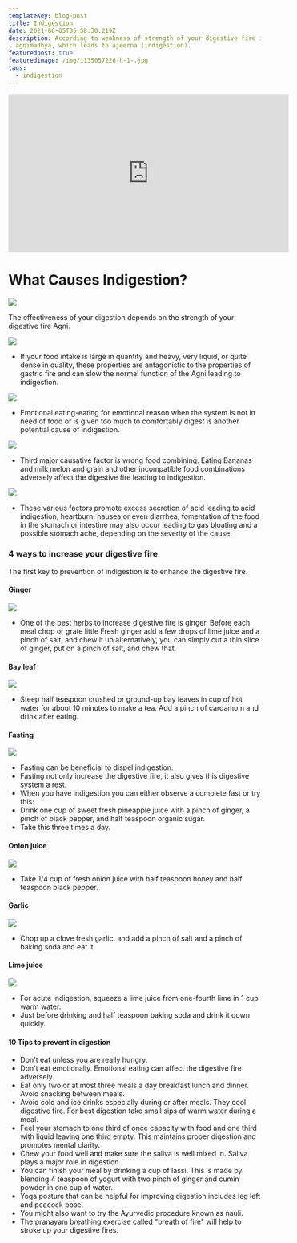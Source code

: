 ```yaml
---
templateKey: blog-post
title: Indigestion
date: 2021-06-05T05:58:30.219Z
description: According to weakness of strength of your digestive fire is known
  agnimadhya, which leads to ajeerna (indigestion).
featuredpost: true
featuredimage: /img/1135057226-h-1-.jpg
tags:
  - indigestion
---
```

<!--StartFragment-->

<style>

::-webkit-scrollbar{

width: 10px;

}

::-webkit-scrollbar-track{

border-radius: 5px;

box-shadow: inset 0 0 10px rgba(0,0,0,0.25 green, blue, alpha);

}

::-webkit-scrollbar-thumb {

border-radius: 5px;

background-color: #009578;

}

::-webkit-scrollbar-thumb :hover{

background-color: #6dcdb1;

}

</style>

<!--EndFragment-->

<!--StartFragment--><iframe width="560" height="315" src="https://www.youtube.com/embed/MNzn1CRDWQA" title="YouTube video player" frameborder="0" allow="accelerometer; autoplay; clipboard-write; encrypted-media; gyroscope; picture-in-picture" allowfullscreen></iframe>

# What Causes Indigestion?

[![](https://1.bp.blogspot.com/-QpGHhGoqOPQ/YLceBHQoq8I/AAAAAAAAAcs/Y_eXUbxDVNk7vwIscNkf5KZIg7CWTUxbQCNcBGAsYHQ/s320/1.png)](https://www.blogger.com/u/1/blog/post/edit/7168298537165131910/4226949329450856384#)

The effectiveness of your digestion depends on the strength of your digestive fire Agni.

[![](https://1.bp.blogspot.com/-3cwBq_7lYnA/YLceLHaiMvI/AAAAAAAAAcw/2e0hwbjvBl4D5Lz2qUzyeZo_9e0bD-hbwCNcBGAsYHQ/s320/2.png)](https://www.blogger.com/u/1/blog/post/edit/7168298537165131910/4226949329450856384#)

* If your food intake is large in quantity and heavy, very liquid, or quite dense in quality, these properties are antagonistic to the properties of gastric fire and can slow the normal function of the Agni leading to indigestion.

[![](https://1.bp.blogspot.com/-ZmzbbxpkfhY/YLceaE_QOWI/AAAAAAAAAc8/Rlal3GfYyvsn8OIAD3Eg2qP7vrqLr5X1gCNcBGAsYHQ/s320/3.png)](https://www.blogger.com/u/1/blog/post/edit/7168298537165131910/4226949329450856384#)

* Emotional eating-eating for emotional reason when the system is not in need of food or is given too much to comfortably digest is another potential cause of indigestion.

[![](https://1.bp.blogspot.com/-qmL1dt8uon8/YLceSTZoSXI/AAAAAAAAAc4/a1X6VmJsposLgF-lU1jMNeK7_L-bdB81QCNcBGAsYHQ/s320/4.png)](https://www.blogger.com/u/1/blog/post/edit/7168298537165131910/4226949329450856384#)

* Third major causative factor is wrong food combining. Eating Bananas and milk melon and grain and other incompatible food combinations adversely affect the digestive fire leading to indigestion.

[![](https://1.bp.blogspot.com/-1qKQl1fZfiQ/YLcehruL4KI/AAAAAAAAAdE/v1jaxjrr0AYdBgAQ2o7gLz5g7Y680FNMwCNcBGAsYHQ/s320/5.png)](https://www.blogger.com/u/1/blog/post/edit/7168298537165131910/4226949329450856384#)

* These various factors promote excess secretion of acid leading to acid indigestion, heartburn, nausea or even diarrhea; fomentation of the food in the stomach or intestine may also occur leading to gas bloating and a possible stomach ache, depending on the severity of the cause.

### 4 ways to increase your digestive fire

The first key to prevention of indigestion is to enhance the digestive fire.

#### Ginger

[![](https://1.bp.blogspot.com/-Ap2DP9xA-OQ/YLcep6_R5RI/AAAAAAAAAdQ/7Ewdx4YmqNc7wapO_eXBS3RdpIxBTil5wCNcBGAsYHQ/s320/6.png)](https://www.blogger.com/u/1/blog/post/edit/7168298537165131910/4226949329450856384#)

* One of the best herbs to increase digestive fire is ginger. Before each meal chop or grate little Fresh ginger add a few drops of lime juice and a pinch of salt, and chew it up alternatively, you can simply cut a thin slice of ginger, put on a pinch of salt, and chew that.

#### Bay leaf

[![](https://1.bp.blogspot.com/-nfIrKuMB1XA/YLcewxOX4YI/AAAAAAAAAdU/LajEUAO60HM-seVWR0CMNp2ADu4M3eA-ACNcBGAsYHQ/s320/7.png)](https://www.blogger.com/u/1/blog/post/edit/7168298537165131910/4226949329450856384#)

* Steep half teaspoon crushed or ground-up bay leaves in cup of hot water for about 10 minutes to make a tea. Add a pinch of cardamom and drink after eating.

#### Fasting

[![](https://1.bp.blogspot.com/-4LOU2eZS6AM/YLce5DUV6TI/AAAAAAAAAdc/n8wK519iKSgyFhCm1kTA5-Lf9wrvhlu_wCNcBGAsYHQ/s320/8.png)](https://www.blogger.com/u/1/blog/post/edit/7168298537165131910/4226949329450856384#)

* Fasting can be beneficial to dispel indigestion.
* Fasting not only increase the digestive fire, it also gives this digestive system a rest.
* When you have indigestion you can either observe a complete fast or try this:
* Drink one cup of sweet fresh pineapple juice with a pinch of ginger, a pinch of black pepper, and half teaspoon organic sugar.
* Take this three times a day.

#### Onion juice

[![](https://1.bp.blogspot.com/-aXj0eb9uzSM/YLce_Ec1x3I/AAAAAAAAAdk/X6rKfkcmeOgI4k2tYSGOrgXOSucjdRgdgCNcBGAsYHQ/s320/9.png)](https://www.blogger.com/u/1/blog/post/edit/7168298537165131910/4226949329450856384#)

* Take 1/4 cup of fresh onion juice with half teaspoon honey and half teaspoon black pepper.

#### Garlic

[![](https://1.bp.blogspot.com/-ic3yOvTV6nk/YLcfF90BHHI/AAAAAAAAAds/p10lkq5AJOUpiFkULxKV3RjRDZCm71kYACNcBGAsYHQ/s320/10.png)](https://www.blogger.com/u/1/blog/post/edit/7168298537165131910/4226949329450856384#)

* Chop up a clove fresh garlic, and add a pinch of salt and a pinch of baking soda and eat it.

#### Lime juice

[![](https://1.bp.blogspot.com/-ae624LuLavA/YLcfMprQo1I/AAAAAAAAAd0/eYisUOLNDG8RJHgF1EwE-JkFwDxTnuBAwCNcBGAsYHQ/s320/11.png)](https://www.blogger.com/u/1/blog/post/edit/7168298537165131910/4226949329450856384#)

* For acute indigestion, squeeze a lime juice from one-fourth lime in 1 cup warm water.
* Just before drinking and half teaspoon baking soda and drink it down quickly.

#### 10 Tips to prevent in digestion

* Don't eat unless you are really hungry.
* Don't eat emotionally. Emotional eating can affect the digestive fire adversely.
* Eat only two or at most three meals a day breakfast lunch and dinner. Avoid snacking between meals.
* Avoid cold and ice drinks especially during or after meals. They cool digestive fire. For best digestion take small sips of warm water during a meal.
* Feel your stomach to one third of once capacity with food and one third with liquid leaving one third empty. This maintains proper digestion and promotes mental clarity.
* Chew your food well and make sure the saliva is well mixed in. Saliva plays a major role in digestion.
* You can finish your meal by drinking a cup of lassi. This is made by blending 4 teaspoon of yogurt with two pinch of ginger and cumin powder in one cup of water.
* Yoga posture that can be helpful for improving digestion includes leg left and peacock pose.
* You might also want to try the Ayurvedic procedure known as nauli.
* The pranayam breathing exercise called "breath of fire" will help to stroke up your digestive fires.

<!--EndFragment-->